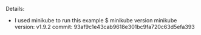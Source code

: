 
Details:

- I used minikube to run this example
$ minikube version
minikube version: v1.9.2
commit: 93af9c1e43cab9618e301bc9fa720c63d5efa393
